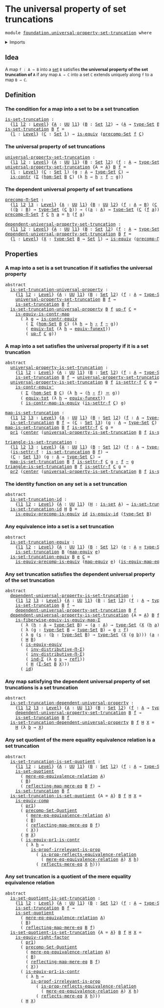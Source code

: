 # The universal property of set truncations

<pre class="Agda"><a id="54" class="Keyword">module</a> <a id="61" href="foundation.universal-property-set-truncation.html" class="Module">foundation.universal-property-set-truncation</a> <a id="106" class="Keyword">where</a>
</pre>
<details><summary>Imports</summary>

<pre class="Agda"><a id="162" class="Keyword">open</a> <a id="167" class="Keyword">import</a> <a id="174" href="foundation.dependent-pair-types.html" class="Module">foundation.dependent-pair-types</a>
<a id="206" class="Keyword">open</a> <a id="211" class="Keyword">import</a> <a id="218" href="foundation.mere-equality.html" class="Module">foundation.mere-equality</a>
<a id="243" class="Keyword">open</a> <a id="248" class="Keyword">import</a> <a id="255" href="foundation.reflecting-maps-equivalence-relations.html" class="Module">foundation.reflecting-maps-equivalence-relations</a>
<a id="304" class="Keyword">open</a> <a id="309" class="Keyword">import</a> <a id="316" href="foundation.sets.html" class="Module">foundation.sets</a>
<a id="332" class="Keyword">open</a> <a id="337" class="Keyword">import</a> <a id="344" href="foundation.type-arithmetic-dependent-pair-types.html" class="Module">foundation.type-arithmetic-dependent-pair-types</a>
<a id="392" class="Keyword">open</a> <a id="397" class="Keyword">import</a> <a id="404" href="foundation.universal-property-equivalences.html" class="Module">foundation.universal-property-equivalences</a>
<a id="447" class="Keyword">open</a> <a id="452" class="Keyword">import</a> <a id="459" href="foundation.universal-property-set-quotients.html" class="Module">foundation.universal-property-set-quotients</a>
<a id="503" class="Keyword">open</a> <a id="508" class="Keyword">import</a> <a id="515" href="foundation.universe-levels.html" class="Module">foundation.universe-levels</a>

<a id="543" class="Keyword">open</a> <a id="548" class="Keyword">import</a> <a id="555" href="foundation-core.contractible-maps.html" class="Module">foundation-core.contractible-maps</a>
<a id="589" class="Keyword">open</a> <a id="594" class="Keyword">import</a> <a id="601" href="foundation-core.contractible-types.html" class="Module">foundation-core.contractible-types</a>
<a id="636" class="Keyword">open</a> <a id="641" class="Keyword">import</a> <a id="648" href="foundation-core.equivalences.html" class="Module">foundation-core.equivalences</a>
<a id="677" class="Keyword">open</a> <a id="682" class="Keyword">import</a> <a id="689" href="foundation-core.function-extensionality.html" class="Module">foundation-core.function-extensionality</a>
<a id="729" class="Keyword">open</a> <a id="734" class="Keyword">import</a> <a id="741" href="foundation-core.function-types.html" class="Module">foundation-core.function-types</a>
<a id="772" class="Keyword">open</a> <a id="777" class="Keyword">import</a> <a id="784" href="foundation-core.functoriality-dependent-pair-types.html" class="Module">foundation-core.functoriality-dependent-pair-types</a>
<a id="835" class="Keyword">open</a> <a id="840" class="Keyword">import</a> <a id="847" href="foundation-core.homotopies.html" class="Module">foundation-core.homotopies</a>
<a id="874" class="Keyword">open</a> <a id="879" class="Keyword">import</a> <a id="886" href="foundation-core.identity-types.html" class="Module">foundation-core.identity-types</a>
<a id="917" class="Keyword">open</a> <a id="922" class="Keyword">import</a> <a id="929" href="foundation-core.propositions.html" class="Module">foundation-core.propositions</a>
<a id="958" class="Keyword">open</a> <a id="963" class="Keyword">import</a> <a id="970" href="foundation-core.type-theoretic-principle-of-choice.html" class="Module">foundation-core.type-theoretic-principle-of-choice</a>
</pre>
</details>

## Idea

A map `f : A → B` into a [set](foundation-core.sets.md) `B` satisfies **the
universal property of the set truncation of `A`** if any map `A → C` into a set
`C` extends uniquely along `f` to a map `B → C`.

## Definition

### The condition for a map into a set to be a set truncation

<pre class="Agda"><a id="is-set-truncation"></a><a id="1339" href="foundation.universal-property-set-truncation.html#1339" class="Function">is-set-truncation</a> <a id="1357" class="Symbol">:</a>
  <a id="1361" class="Symbol">{</a><a id="1362" href="foundation.universal-property-set-truncation.html#1362" class="Bound">l1</a> <a id="1365" href="foundation.universal-property-set-truncation.html#1365" class="Bound">l2</a> <a id="1368" class="Symbol">:</a> <a id="1370" href="Agda.Primitive.html#742" class="Postulate">Level</a><a id="1375" class="Symbol">}</a> <a id="1377" class="Symbol">{</a><a id="1378" href="foundation.universal-property-set-truncation.html#1378" class="Bound">A</a> <a id="1380" class="Symbol">:</a> <a id="1382" href="Agda.Primitive.html#388" class="Primitive">UU</a> <a id="1385" href="foundation.universal-property-set-truncation.html#1362" class="Bound">l1</a><a id="1387" class="Symbol">}</a> <a id="1389" class="Symbol">(</a><a id="1390" href="foundation.universal-property-set-truncation.html#1390" class="Bound">B</a> <a id="1392" class="Symbol">:</a> <a id="1394" href="foundation-core.sets.html#689" class="Function">Set</a> <a id="1398" href="foundation.universal-property-set-truncation.html#1365" class="Bound">l2</a><a id="1400" class="Symbol">)</a> <a id="1402" class="Symbol">→</a> <a id="1404" class="Symbol">(</a><a id="1405" href="foundation.universal-property-set-truncation.html#1378" class="Bound">A</a> <a id="1407" class="Symbol">→</a> <a id="1409" href="foundation-core.sets.html#792" class="Function">type-Set</a> <a id="1418" href="foundation.universal-property-set-truncation.html#1390" class="Bound">B</a><a id="1419" class="Symbol">)</a> <a id="1421" class="Symbol">→</a> <a id="1423" href="Agda.Primitive.html#512" class="Primitive">UUω</a>
<a id="1427" href="foundation.universal-property-set-truncation.html#1339" class="Function">is-set-truncation</a> <a id="1445" href="foundation.universal-property-set-truncation.html#1445" class="Bound">B</a> <a id="1447" href="foundation.universal-property-set-truncation.html#1447" class="Bound">f</a> <a id="1449" class="Symbol">=</a>
  <a id="1453" class="Symbol">{</a><a id="1454" href="foundation.universal-property-set-truncation.html#1454" class="Bound">l</a> <a id="1456" class="Symbol">:</a> <a id="1458" href="Agda.Primitive.html#742" class="Postulate">Level</a><a id="1463" class="Symbol">}</a> <a id="1465" class="Symbol">(</a><a id="1466" href="foundation.universal-property-set-truncation.html#1466" class="Bound">C</a> <a id="1468" class="Symbol">:</a> <a id="1470" href="foundation-core.sets.html#689" class="Function">Set</a> <a id="1474" href="foundation.universal-property-set-truncation.html#1454" class="Bound">l</a><a id="1475" class="Symbol">)</a> <a id="1477" class="Symbol">→</a> <a id="1479" href="foundation-core.equivalences.html#1647" class="Function">is-equiv</a> <a id="1488" class="Symbol">(</a><a id="1489" href="foundation.sets.html#4286" class="Function">precomp-Set</a> <a id="1501" href="foundation.universal-property-set-truncation.html#1447" class="Bound">f</a> <a id="1503" href="foundation.universal-property-set-truncation.html#1466" class="Bound">C</a><a id="1504" class="Symbol">)</a>
</pre>
### The universal property of set truncations

<pre class="Agda"><a id="universal-property-set-truncation"></a><a id="1566" href="foundation.universal-property-set-truncation.html#1566" class="Function">universal-property-set-truncation</a> <a id="1600" class="Symbol">:</a>
  <a id="1604" class="Symbol">{</a><a id="1605" href="foundation.universal-property-set-truncation.html#1605" class="Bound">l1</a> <a id="1608" href="foundation.universal-property-set-truncation.html#1608" class="Bound">l2</a> <a id="1611" class="Symbol">:</a> <a id="1613" href="Agda.Primitive.html#742" class="Postulate">Level</a><a id="1618" class="Symbol">}</a> <a id="1620" class="Symbol">{</a><a id="1621" href="foundation.universal-property-set-truncation.html#1621" class="Bound">A</a> <a id="1623" class="Symbol">:</a> <a id="1625" href="Agda.Primitive.html#388" class="Primitive">UU</a> <a id="1628" href="foundation.universal-property-set-truncation.html#1605" class="Bound">l1</a><a id="1630" class="Symbol">}</a> <a id="1632" class="Symbol">(</a><a id="1633" href="foundation.universal-property-set-truncation.html#1633" class="Bound">B</a> <a id="1635" class="Symbol">:</a> <a id="1637" href="foundation-core.sets.html#689" class="Function">Set</a> <a id="1641" href="foundation.universal-property-set-truncation.html#1608" class="Bound">l2</a><a id="1643" class="Symbol">)</a> <a id="1645" class="Symbol">(</a><a id="1646" href="foundation.universal-property-set-truncation.html#1646" class="Bound">f</a> <a id="1648" class="Symbol">:</a> <a id="1650" href="foundation.universal-property-set-truncation.html#1621" class="Bound">A</a> <a id="1652" class="Symbol">→</a> <a id="1654" href="foundation-core.sets.html#792" class="Function">type-Set</a> <a id="1663" href="foundation.universal-property-set-truncation.html#1633" class="Bound">B</a><a id="1664" class="Symbol">)</a> <a id="1666" class="Symbol">→</a> <a id="1668" href="Agda.Primitive.html#512" class="Primitive">UUω</a>
<a id="1672" href="foundation.universal-property-set-truncation.html#1566" class="Function">universal-property-set-truncation</a> <a id="1706" class="Symbol">{</a><a id="1707" class="Argument">A</a> <a id="1709" class="Symbol">=</a> <a id="1711" href="foundation.universal-property-set-truncation.html#1711" class="Bound">A</a><a id="1712" class="Symbol">}</a> <a id="1714" href="foundation.universal-property-set-truncation.html#1714" class="Bound">B</a> <a id="1716" href="foundation.universal-property-set-truncation.html#1716" class="Bound">f</a> <a id="1718" class="Symbol">=</a>
  <a id="1722" class="Symbol">{</a><a id="1723" href="foundation.universal-property-set-truncation.html#1723" class="Bound">l</a> <a id="1725" class="Symbol">:</a> <a id="1727" href="Agda.Primitive.html#742" class="Postulate">Level</a><a id="1732" class="Symbol">}</a> <a id="1734" class="Symbol">(</a><a id="1735" href="foundation.universal-property-set-truncation.html#1735" class="Bound">C</a> <a id="1737" class="Symbol">:</a> <a id="1739" href="foundation-core.sets.html#689" class="Function">Set</a> <a id="1743" href="foundation.universal-property-set-truncation.html#1723" class="Bound">l</a><a id="1744" class="Symbol">)</a> <a id="1746" class="Symbol">(</a><a id="1747" href="foundation.universal-property-set-truncation.html#1747" class="Bound">g</a> <a id="1749" class="Symbol">:</a> <a id="1751" href="foundation.universal-property-set-truncation.html#1711" class="Bound">A</a> <a id="1753" class="Symbol">→</a> <a id="1755" href="foundation-core.sets.html#792" class="Function">type-Set</a> <a id="1764" href="foundation.universal-property-set-truncation.html#1735" class="Bound">C</a><a id="1765" class="Symbol">)</a> <a id="1767" class="Symbol">→</a>
  <a id="1771" href="foundation-core.contractible-types.html#855" class="Function">is-contr</a> <a id="1780" class="Symbol">(</a><a id="1781" href="foundation.dependent-pair-types.html#505" class="Record">Σ</a> <a id="1783" class="Symbol">(</a><a id="1784" href="foundation.sets.html#3891" class="Function">hom-Set</a> <a id="1792" href="foundation.universal-property-set-truncation.html#1714" class="Bound">B</a> <a id="1794" href="foundation.universal-property-set-truncation.html#1735" class="Bound">C</a><a id="1795" class="Symbol">)</a> <a id="1797" class="Symbol">(λ</a> <a id="1800" href="foundation.universal-property-set-truncation.html#1800" class="Bound">h</a> <a id="1802" class="Symbol">→</a> <a id="1804" href="foundation.universal-property-set-truncation.html#1800" class="Bound">h</a> <a id="1806" href="foundation-core.function-types.html#455" class="Function Operator">∘</a> <a id="1808" href="foundation.universal-property-set-truncation.html#1716" class="Bound">f</a> <a id="1810" href="foundation-core.homotopies.html#2717" class="Function Operator">~</a> <a id="1812" href="foundation.universal-property-set-truncation.html#1747" class="Bound">g</a><a id="1813" class="Symbol">))</a>
</pre>
### The dependent universal property of set truncations

<pre class="Agda"><a id="precomp-Π-Set"></a><a id="1886" href="foundation.universal-property-set-truncation.html#1886" class="Function">precomp-Π-Set</a> <a id="1900" class="Symbol">:</a>
  <a id="1904" class="Symbol">{</a><a id="1905" href="foundation.universal-property-set-truncation.html#1905" class="Bound">l1</a> <a id="1908" href="foundation.universal-property-set-truncation.html#1908" class="Bound">l2</a> <a id="1911" href="foundation.universal-property-set-truncation.html#1911" class="Bound">l3</a> <a id="1914" class="Symbol">:</a> <a id="1916" href="Agda.Primitive.html#742" class="Postulate">Level</a><a id="1921" class="Symbol">}</a> <a id="1923" class="Symbol">{</a><a id="1924" href="foundation.universal-property-set-truncation.html#1924" class="Bound">A</a> <a id="1926" class="Symbol">:</a> <a id="1928" href="Agda.Primitive.html#388" class="Primitive">UU</a> <a id="1931" href="foundation.universal-property-set-truncation.html#1905" class="Bound">l1</a><a id="1933" class="Symbol">}</a> <a id="1935" class="Symbol">{</a><a id="1936" href="foundation.universal-property-set-truncation.html#1936" class="Bound">B</a> <a id="1938" class="Symbol">:</a> <a id="1940" href="Agda.Primitive.html#388" class="Primitive">UU</a> <a id="1943" href="foundation.universal-property-set-truncation.html#1908" class="Bound">l2</a><a id="1945" class="Symbol">}</a> <a id="1947" class="Symbol">(</a><a id="1948" href="foundation.universal-property-set-truncation.html#1948" class="Bound">f</a> <a id="1950" class="Symbol">:</a> <a id="1952" href="foundation.universal-property-set-truncation.html#1924" class="Bound">A</a> <a id="1954" class="Symbol">→</a> <a id="1956" href="foundation.universal-property-set-truncation.html#1936" class="Bound">B</a><a id="1957" class="Symbol">)</a> <a id="1959" class="Symbol">(</a><a id="1960" href="foundation.universal-property-set-truncation.html#1960" class="Bound">C</a> <a id="1962" class="Symbol">:</a> <a id="1964" href="foundation.universal-property-set-truncation.html#1936" class="Bound">B</a> <a id="1966" class="Symbol">→</a> <a id="1968" href="foundation-core.sets.html#689" class="Function">Set</a> <a id="1972" href="foundation.universal-property-set-truncation.html#1911" class="Bound">l3</a><a id="1974" class="Symbol">)</a> <a id="1976" class="Symbol">→</a>
  <a id="1980" class="Symbol">((</a><a id="1982" href="foundation.universal-property-set-truncation.html#1982" class="Bound">b</a> <a id="1984" class="Symbol">:</a> <a id="1986" href="foundation.universal-property-set-truncation.html#1936" class="Bound">B</a><a id="1987" class="Symbol">)</a> <a id="1989" class="Symbol">→</a> <a id="1991" href="foundation-core.sets.html#792" class="Function">type-Set</a> <a id="2000" class="Symbol">(</a><a id="2001" href="foundation.universal-property-set-truncation.html#1960" class="Bound">C</a> <a id="2003" href="foundation.universal-property-set-truncation.html#1982" class="Bound">b</a><a id="2004" class="Symbol">))</a> <a id="2007" class="Symbol">→</a> <a id="2009" class="Symbol">((</a><a id="2011" href="foundation.universal-property-set-truncation.html#2011" class="Bound">a</a> <a id="2013" class="Symbol">:</a> <a id="2015" href="foundation.universal-property-set-truncation.html#1924" class="Bound">A</a><a id="2016" class="Symbol">)</a> <a id="2018" class="Symbol">→</a> <a id="2020" href="foundation-core.sets.html#792" class="Function">type-Set</a> <a id="2029" class="Symbol">(</a><a id="2030" href="foundation.universal-property-set-truncation.html#1960" class="Bound">C</a> <a id="2032" class="Symbol">(</a><a id="2033" href="foundation.universal-property-set-truncation.html#1948" class="Bound">f</a> <a id="2035" href="foundation.universal-property-set-truncation.html#2011" class="Bound">a</a><a id="2036" class="Symbol">)))</a>
<a id="2040" href="foundation.universal-property-set-truncation.html#1886" class="Function">precomp-Π-Set</a> <a id="2054" href="foundation.universal-property-set-truncation.html#2054" class="Bound">f</a> <a id="2056" href="foundation.universal-property-set-truncation.html#2056" class="Bound">C</a> <a id="2058" href="foundation.universal-property-set-truncation.html#2058" class="Bound">h</a> <a id="2060" href="foundation.universal-property-set-truncation.html#2060" class="Bound">a</a> <a id="2062" class="Symbol">=</a> <a id="2064" href="foundation.universal-property-set-truncation.html#2058" class="Bound">h</a> <a id="2066" class="Symbol">(</a><a id="2067" href="foundation.universal-property-set-truncation.html#2054" class="Bound">f</a> <a id="2069" href="foundation.universal-property-set-truncation.html#2060" class="Bound">a</a><a id="2070" class="Symbol">)</a>

<a id="dependent-universal-property-set-truncation"></a><a id="2073" href="foundation.universal-property-set-truncation.html#2073" class="Function">dependent-universal-property-set-truncation</a> <a id="2117" class="Symbol">:</a>
  <a id="2121" class="Symbol">{</a><a id="2122" href="foundation.universal-property-set-truncation.html#2122" class="Bound">l1</a> <a id="2125" href="foundation.universal-property-set-truncation.html#2125" class="Bound">l2</a> <a id="2128" class="Symbol">:</a> <a id="2130" href="Agda.Primitive.html#742" class="Postulate">Level</a><a id="2135" class="Symbol">}</a> <a id="2137" class="Symbol">{</a><a id="2138" href="foundation.universal-property-set-truncation.html#2138" class="Bound">A</a> <a id="2140" class="Symbol">:</a> <a id="2142" href="Agda.Primitive.html#388" class="Primitive">UU</a> <a id="2145" href="foundation.universal-property-set-truncation.html#2122" class="Bound">l1</a><a id="2147" class="Symbol">}</a> <a id="2149" class="Symbol">(</a><a id="2150" href="foundation.universal-property-set-truncation.html#2150" class="Bound">B</a> <a id="2152" class="Symbol">:</a> <a id="2154" href="foundation-core.sets.html#689" class="Function">Set</a> <a id="2158" href="foundation.universal-property-set-truncation.html#2125" class="Bound">l2</a><a id="2160" class="Symbol">)</a> <a id="2162" class="Symbol">(</a><a id="2163" href="foundation.universal-property-set-truncation.html#2163" class="Bound">f</a> <a id="2165" class="Symbol">:</a> <a id="2167" href="foundation.universal-property-set-truncation.html#2138" class="Bound">A</a> <a id="2169" class="Symbol">→</a> <a id="2171" href="foundation-core.sets.html#792" class="Function">type-Set</a> <a id="2180" href="foundation.universal-property-set-truncation.html#2150" class="Bound">B</a><a id="2181" class="Symbol">)</a> <a id="2183" class="Symbol">→</a> <a id="2185" href="Agda.Primitive.html#512" class="Primitive">UUω</a>
<a id="2189" href="foundation.universal-property-set-truncation.html#2073" class="Function">dependent-universal-property-set-truncation</a> <a id="2233" href="foundation.universal-property-set-truncation.html#2233" class="Bound">B</a> <a id="2235" href="foundation.universal-property-set-truncation.html#2235" class="Bound">f</a> <a id="2237" class="Symbol">=</a>
  <a id="2241" class="Symbol">{</a><a id="2242" href="foundation.universal-property-set-truncation.html#2242" class="Bound">l</a> <a id="2244" class="Symbol">:</a> <a id="2246" href="Agda.Primitive.html#742" class="Postulate">Level</a><a id="2251" class="Symbol">}</a> <a id="2253" class="Symbol">(</a><a id="2254" href="foundation.universal-property-set-truncation.html#2254" class="Bound">X</a> <a id="2256" class="Symbol">:</a> <a id="2258" href="foundation-core.sets.html#792" class="Function">type-Set</a> <a id="2267" href="foundation.universal-property-set-truncation.html#2233" class="Bound">B</a> <a id="2269" class="Symbol">→</a> <a id="2271" href="foundation-core.sets.html#689" class="Function">Set</a> <a id="2275" href="foundation.universal-property-set-truncation.html#2242" class="Bound">l</a><a id="2276" class="Symbol">)</a> <a id="2278" class="Symbol">→</a> <a id="2280" href="foundation-core.equivalences.html#1647" class="Function">is-equiv</a> <a id="2289" class="Symbol">(</a><a id="2290" href="foundation.universal-property-set-truncation.html#1886" class="Function">precomp-Π-Set</a> <a id="2304" href="foundation.universal-property-set-truncation.html#2235" class="Bound">f</a> <a id="2306" href="foundation.universal-property-set-truncation.html#2254" class="Bound">X</a><a id="2307" class="Symbol">)</a>
</pre>
## Properties

### A map into a set is a set truncation if it satisfies the universal property

<pre class="Agda"><a id="2418" class="Keyword">abstract</a>
  <a id="is-set-truncation-universal-property"></a><a id="2429" href="foundation.universal-property-set-truncation.html#2429" class="Function">is-set-truncation-universal-property</a> <a id="2466" class="Symbol">:</a>
    <a id="2472" class="Symbol">{</a><a id="2473" href="foundation.universal-property-set-truncation.html#2473" class="Bound">l1</a> <a id="2476" href="foundation.universal-property-set-truncation.html#2476" class="Bound">l2</a> <a id="2479" class="Symbol">:</a> <a id="2481" href="Agda.Primitive.html#742" class="Postulate">Level</a><a id="2486" class="Symbol">}</a> <a id="2488" class="Symbol">{</a><a id="2489" href="foundation.universal-property-set-truncation.html#2489" class="Bound">A</a> <a id="2491" class="Symbol">:</a> <a id="2493" href="Agda.Primitive.html#388" class="Primitive">UU</a> <a id="2496" href="foundation.universal-property-set-truncation.html#2473" class="Bound">l1</a><a id="2498" class="Symbol">}</a> <a id="2500" class="Symbol">(</a><a id="2501" href="foundation.universal-property-set-truncation.html#2501" class="Bound">B</a> <a id="2503" class="Symbol">:</a> <a id="2505" href="foundation-core.sets.html#689" class="Function">Set</a> <a id="2509" href="foundation.universal-property-set-truncation.html#2476" class="Bound">l2</a><a id="2511" class="Symbol">)</a> <a id="2513" class="Symbol">(</a><a id="2514" href="foundation.universal-property-set-truncation.html#2514" class="Bound">f</a> <a id="2516" class="Symbol">:</a> <a id="2518" href="foundation.universal-property-set-truncation.html#2489" class="Bound">A</a> <a id="2520" class="Symbol">→</a> <a id="2522" href="foundation-core.sets.html#792" class="Function">type-Set</a> <a id="2531" href="foundation.universal-property-set-truncation.html#2501" class="Bound">B</a><a id="2532" class="Symbol">)</a> <a id="2534" class="Symbol">→</a>
    <a id="2540" href="foundation.universal-property-set-truncation.html#1566" class="Function">universal-property-set-truncation</a> <a id="2574" href="foundation.universal-property-set-truncation.html#2501" class="Bound">B</a> <a id="2576" href="foundation.universal-property-set-truncation.html#2514" class="Bound">f</a> <a id="2578" class="Symbol">→</a>
    <a id="2584" href="foundation.universal-property-set-truncation.html#1339" class="Function">is-set-truncation</a> <a id="2602" href="foundation.universal-property-set-truncation.html#2501" class="Bound">B</a> <a id="2604" href="foundation.universal-property-set-truncation.html#2514" class="Bound">f</a>
  <a id="2608" href="foundation.universal-property-set-truncation.html#2429" class="Function">is-set-truncation-universal-property</a> <a id="2645" href="foundation.universal-property-set-truncation.html#2645" class="Bound">B</a> <a id="2647" href="foundation.universal-property-set-truncation.html#2647" class="Bound">f</a> <a id="2649" href="foundation.universal-property-set-truncation.html#2649" class="Bound">up-f</a> <a id="2654" href="foundation.universal-property-set-truncation.html#2654" class="Bound">C</a> <a id="2656" class="Symbol">=</a>
    <a id="2662" href="foundation-core.contractible-maps.html#2016" class="Function">is-equiv-is-contr-map</a>
      <a id="2690" class="Symbol">(</a> <a id="2692" class="Symbol">λ</a> <a id="2694" href="foundation.universal-property-set-truncation.html#2694" class="Bound">g</a> <a id="2696" class="Symbol">→</a> <a id="2698" href="foundation-core.contractible-types.html#3616" class="Function">is-contr-equiv</a>
        <a id="2721" class="Symbol">(</a> <a id="2723" href="foundation.dependent-pair-types.html#505" class="Record">Σ</a> <a id="2725" class="Symbol">(</a><a id="2726" href="foundation.sets.html#3891" class="Function">hom-Set</a> <a id="2734" href="foundation.universal-property-set-truncation.html#2645" class="Bound">B</a> <a id="2736" href="foundation.universal-property-set-truncation.html#2654" class="Bound">C</a><a id="2737" class="Symbol">)</a> <a id="2739" class="Symbol">(λ</a> <a id="2742" href="foundation.universal-property-set-truncation.html#2742" class="Bound">h</a> <a id="2744" class="Symbol">→</a> <a id="2746" href="foundation.universal-property-set-truncation.html#2742" class="Bound">h</a> <a id="2748" href="foundation-core.function-types.html#455" class="Function Operator">∘</a> <a id="2750" href="foundation.universal-property-set-truncation.html#2647" class="Bound">f</a> <a id="2752" href="foundation-core.homotopies.html#2717" class="Function Operator">~</a> <a id="2754" href="foundation.universal-property-set-truncation.html#2694" class="Bound">g</a><a id="2755" class="Symbol">))</a>
        <a id="2766" class="Symbol">(</a> <a id="2768" href="foundation-core.functoriality-dependent-pair-types.html#6989" class="Function">equiv-tot</a> <a id="2778" class="Symbol">(λ</a> <a id="2781" href="foundation.universal-property-set-truncation.html#2781" class="Bound">h</a> <a id="2783" class="Symbol">→</a> <a id="2785" href="foundation-core.function-extensionality.html#2891" class="Function">equiv-funext</a><a id="2797" class="Symbol">))</a>
        <a id="2808" class="Symbol">(</a> <a id="2810" href="foundation.universal-property-set-truncation.html#2649" class="Bound">up-f</a> <a id="2815" href="foundation.universal-property-set-truncation.html#2654" class="Bound">C</a> <a id="2817" href="foundation.universal-property-set-truncation.html#2694" class="Bound">g</a><a id="2818" class="Symbol">))</a>
</pre>
### A map into a set satisfies the universal property if it is a set truncation

<pre class="Agda"><a id="2915" class="Keyword">abstract</a>
  <a id="universal-property-is-set-truncation"></a><a id="2926" href="foundation.universal-property-set-truncation.html#2926" class="Function">universal-property-is-set-truncation</a> <a id="2963" class="Symbol">:</a>
    <a id="2969" class="Symbol">{</a><a id="2970" href="foundation.universal-property-set-truncation.html#2970" class="Bound">l1</a> <a id="2973" href="foundation.universal-property-set-truncation.html#2973" class="Bound">l2</a> <a id="2976" class="Symbol">:</a> <a id="2978" href="Agda.Primitive.html#742" class="Postulate">Level</a><a id="2983" class="Symbol">}</a> <a id="2985" class="Symbol">{</a><a id="2986" href="foundation.universal-property-set-truncation.html#2986" class="Bound">A</a> <a id="2988" class="Symbol">:</a> <a id="2990" href="Agda.Primitive.html#388" class="Primitive">UU</a> <a id="2993" href="foundation.universal-property-set-truncation.html#2970" class="Bound">l1</a><a id="2995" class="Symbol">}</a> <a id="2997" class="Symbol">(</a><a id="2998" href="foundation.universal-property-set-truncation.html#2998" class="Bound">B</a> <a id="3000" class="Symbol">:</a> <a id="3002" href="foundation-core.sets.html#689" class="Function">Set</a> <a id="3006" href="foundation.universal-property-set-truncation.html#2973" class="Bound">l2</a><a id="3008" class="Symbol">)</a> <a id="3010" class="Symbol">(</a><a id="3011" href="foundation.universal-property-set-truncation.html#3011" class="Bound">f</a> <a id="3013" class="Symbol">:</a> <a id="3015" href="foundation.universal-property-set-truncation.html#2986" class="Bound">A</a> <a id="3017" class="Symbol">→</a> <a id="3019" href="foundation-core.sets.html#792" class="Function">type-Set</a> <a id="3028" href="foundation.universal-property-set-truncation.html#2998" class="Bound">B</a><a id="3029" class="Symbol">)</a> <a id="3031" class="Symbol">→</a>
    <a id="3037" href="foundation.universal-property-set-truncation.html#1339" class="Function">is-set-truncation</a> <a id="3055" href="foundation.universal-property-set-truncation.html#2998" class="Bound">B</a> <a id="3057" href="foundation.universal-property-set-truncation.html#3011" class="Bound">f</a> <a id="3059" class="Symbol">→</a> <a id="3061" href="foundation.universal-property-set-truncation.html#1566" class="Function">universal-property-set-truncation</a> <a id="3095" href="foundation.universal-property-set-truncation.html#2998" class="Bound">B</a> <a id="3097" href="foundation.universal-property-set-truncation.html#3011" class="Bound">f</a>
  <a id="3101" href="foundation.universal-property-set-truncation.html#2926" class="Function">universal-property-is-set-truncation</a> <a id="3138" href="foundation.universal-property-set-truncation.html#3138" class="Bound">B</a> <a id="3140" href="foundation.universal-property-set-truncation.html#3140" class="Bound">f</a> <a id="3142" href="foundation.universal-property-set-truncation.html#3142" class="Bound">is-settr-f</a> <a id="3153" href="foundation.universal-property-set-truncation.html#3153" class="Bound">C</a> <a id="3155" href="foundation.universal-property-set-truncation.html#3155" class="Bound">g</a> <a id="3157" class="Symbol">=</a>
    <a id="3163" href="foundation-core.contractible-types.html#4125" class="Function">is-contr-equiv&#39;</a>
      <a id="3185" class="Symbol">(</a> <a id="3187" href="foundation.dependent-pair-types.html#505" class="Record">Σ</a> <a id="3189" class="Symbol">(</a><a id="3190" href="foundation.sets.html#3891" class="Function">hom-Set</a> <a id="3198" href="foundation.universal-property-set-truncation.html#3138" class="Bound">B</a> <a id="3200" href="foundation.universal-property-set-truncation.html#3153" class="Bound">C</a><a id="3201" class="Symbol">)</a> <a id="3203" class="Symbol">(λ</a> <a id="3206" href="foundation.universal-property-set-truncation.html#3206" class="Bound">h</a> <a id="3208" class="Symbol">→</a> <a id="3210" class="Symbol">(</a><a id="3211" href="foundation.universal-property-set-truncation.html#3206" class="Bound">h</a> <a id="3213" href="foundation-core.function-types.html#455" class="Function Operator">∘</a> <a id="3215" href="foundation.universal-property-set-truncation.html#3140" class="Bound">f</a><a id="3216" class="Symbol">)</a> <a id="3218" href="foundation-core.identity-types.html#1953" class="Function Operator">＝</a> <a id="3220" href="foundation.universal-property-set-truncation.html#3155" class="Bound">g</a><a id="3221" class="Symbol">))</a>
      <a id="3230" class="Symbol">(</a> <a id="3232" href="foundation-core.functoriality-dependent-pair-types.html#6989" class="Function">equiv-tot</a> <a id="3242" class="Symbol">(λ</a> <a id="3245" href="foundation.universal-property-set-truncation.html#3245" class="Bound">h</a> <a id="3247" class="Symbol">→</a> <a id="3249" href="foundation-core.function-extensionality.html#2891" class="Function">equiv-funext</a><a id="3261" class="Symbol">))</a>
      <a id="3270" class="Symbol">(</a> <a id="3272" href="foundation-core.contractible-maps.html#3534" class="Function">is-contr-map-is-equiv</a> <a id="3294" class="Symbol">(</a><a id="3295" href="foundation.universal-property-set-truncation.html#3142" class="Bound">is-settr-f</a> <a id="3306" href="foundation.universal-property-set-truncation.html#3153" class="Bound">C</a><a id="3307" class="Symbol">)</a> <a id="3309" href="foundation.universal-property-set-truncation.html#3155" class="Bound">g</a><a id="3310" class="Symbol">)</a>

<a id="map-is-set-truncation"></a><a id="3313" href="foundation.universal-property-set-truncation.html#3313" class="Function">map-is-set-truncation</a> <a id="3335" class="Symbol">:</a>
  <a id="3339" class="Symbol">{</a><a id="3340" href="foundation.universal-property-set-truncation.html#3340" class="Bound">l1</a> <a id="3343" href="foundation.universal-property-set-truncation.html#3343" class="Bound">l2</a> <a id="3346" href="foundation.universal-property-set-truncation.html#3346" class="Bound">l3</a> <a id="3349" class="Symbol">:</a> <a id="3351" href="Agda.Primitive.html#742" class="Postulate">Level</a><a id="3356" class="Symbol">}</a> <a id="3358" class="Symbol">{</a><a id="3359" href="foundation.universal-property-set-truncation.html#3359" class="Bound">A</a> <a id="3361" class="Symbol">:</a> <a id="3363" href="Agda.Primitive.html#388" class="Primitive">UU</a> <a id="3366" href="foundation.universal-property-set-truncation.html#3340" class="Bound">l1</a><a id="3368" class="Symbol">}</a> <a id="3370" class="Symbol">(</a><a id="3371" href="foundation.universal-property-set-truncation.html#3371" class="Bound">B</a> <a id="3373" class="Symbol">:</a> <a id="3375" href="foundation-core.sets.html#689" class="Function">Set</a> <a id="3379" href="foundation.universal-property-set-truncation.html#3343" class="Bound">l2</a><a id="3381" class="Symbol">)</a> <a id="3383" class="Symbol">(</a><a id="3384" href="foundation.universal-property-set-truncation.html#3384" class="Bound">f</a> <a id="3386" class="Symbol">:</a> <a id="3388" href="foundation.universal-property-set-truncation.html#3359" class="Bound">A</a> <a id="3390" class="Symbol">→</a> <a id="3392" href="foundation-core.sets.html#792" class="Function">type-Set</a> <a id="3401" href="foundation.universal-property-set-truncation.html#3371" class="Bound">B</a><a id="3402" class="Symbol">)</a> <a id="3404" class="Symbol">→</a>
  <a id="3408" href="foundation.universal-property-set-truncation.html#1339" class="Function">is-set-truncation</a> <a id="3426" href="foundation.universal-property-set-truncation.html#3371" class="Bound">B</a> <a id="3428" href="foundation.universal-property-set-truncation.html#3384" class="Bound">f</a> <a id="3430" class="Symbol">→</a> <a id="3432" class="Symbol">(</a><a id="3433" href="foundation.universal-property-set-truncation.html#3433" class="Bound">C</a> <a id="3435" class="Symbol">:</a> <a id="3437" href="foundation-core.sets.html#689" class="Function">Set</a> <a id="3441" href="foundation.universal-property-set-truncation.html#3346" class="Bound">l3</a><a id="3443" class="Symbol">)</a> <a id="3445" class="Symbol">(</a><a id="3446" href="foundation.universal-property-set-truncation.html#3446" class="Bound">g</a> <a id="3448" class="Symbol">:</a> <a id="3450" href="foundation.universal-property-set-truncation.html#3359" class="Bound">A</a> <a id="3452" class="Symbol">→</a> <a id="3454" href="foundation-core.sets.html#792" class="Function">type-Set</a> <a id="3463" href="foundation.universal-property-set-truncation.html#3433" class="Bound">C</a><a id="3464" class="Symbol">)</a> <a id="3466" class="Symbol">→</a> <a id="3468" href="foundation.sets.html#3891" class="Function">hom-Set</a> <a id="3476" href="foundation.universal-property-set-truncation.html#3371" class="Bound">B</a> <a id="3478" href="foundation.universal-property-set-truncation.html#3433" class="Bound">C</a>
<a id="3480" href="foundation.universal-property-set-truncation.html#3313" class="Function">map-is-set-truncation</a> <a id="3502" href="foundation.universal-property-set-truncation.html#3502" class="Bound">B</a> <a id="3504" href="foundation.universal-property-set-truncation.html#3504" class="Bound">f</a> <a id="3506" href="foundation.universal-property-set-truncation.html#3506" class="Bound">is-settr-f</a> <a id="3517" href="foundation.universal-property-set-truncation.html#3517" class="Bound">C</a> <a id="3519" href="foundation.universal-property-set-truncation.html#3519" class="Bound">g</a> <a id="3521" class="Symbol">=</a>
  <a id="3525" href="foundation.dependent-pair-types.html#603" class="Field">pr1</a> <a id="3529" class="Symbol">(</a><a id="3530" href="foundation-core.contractible-types.html#947" class="Function">center</a> <a id="3537" class="Symbol">(</a><a id="3538" href="foundation.universal-property-set-truncation.html#2926" class="Function">universal-property-is-set-truncation</a> <a id="3575" href="foundation.universal-property-set-truncation.html#3502" class="Bound">B</a> <a id="3577" href="foundation.universal-property-set-truncation.html#3504" class="Bound">f</a> <a id="3579" href="foundation.universal-property-set-truncation.html#3506" class="Bound">is-settr-f</a> <a id="3590" href="foundation.universal-property-set-truncation.html#3517" class="Bound">C</a> <a id="3592" href="foundation.universal-property-set-truncation.html#3519" class="Bound">g</a><a id="3593" class="Symbol">))</a>

<a id="triangle-is-set-truncation"></a><a id="3597" href="foundation.universal-property-set-truncation.html#3597" class="Function">triangle-is-set-truncation</a> <a id="3624" class="Symbol">:</a>
  <a id="3628" class="Symbol">{</a><a id="3629" href="foundation.universal-property-set-truncation.html#3629" class="Bound">l1</a> <a id="3632" href="foundation.universal-property-set-truncation.html#3632" class="Bound">l2</a> <a id="3635" href="foundation.universal-property-set-truncation.html#3635" class="Bound">l3</a> <a id="3638" class="Symbol">:</a> <a id="3640" href="Agda.Primitive.html#742" class="Postulate">Level</a><a id="3645" class="Symbol">}</a> <a id="3647" class="Symbol">{</a><a id="3648" href="foundation.universal-property-set-truncation.html#3648" class="Bound">A</a> <a id="3650" class="Symbol">:</a> <a id="3652" href="Agda.Primitive.html#388" class="Primitive">UU</a> <a id="3655" href="foundation.universal-property-set-truncation.html#3629" class="Bound">l1</a><a id="3657" class="Symbol">}</a> <a id="3659" class="Symbol">(</a><a id="3660" href="foundation.universal-property-set-truncation.html#3660" class="Bound">B</a> <a id="3662" class="Symbol">:</a> <a id="3664" href="foundation-core.sets.html#689" class="Function">Set</a> <a id="3668" href="foundation.universal-property-set-truncation.html#3632" class="Bound">l2</a><a id="3670" class="Symbol">)</a> <a id="3672" class="Symbol">(</a><a id="3673" href="foundation.universal-property-set-truncation.html#3673" class="Bound">f</a> <a id="3675" class="Symbol">:</a> <a id="3677" href="foundation.universal-property-set-truncation.html#3648" class="Bound">A</a> <a id="3679" class="Symbol">→</a> <a id="3681" href="foundation-core.sets.html#792" class="Function">type-Set</a> <a id="3690" href="foundation.universal-property-set-truncation.html#3660" class="Bound">B</a><a id="3691" class="Symbol">)</a> <a id="3693" class="Symbol">→</a>
  <a id="3697" class="Symbol">(</a><a id="3698" href="foundation.universal-property-set-truncation.html#3698" class="Bound">is-settr-f</a> <a id="3709" class="Symbol">:</a> <a id="3711" href="foundation.universal-property-set-truncation.html#1339" class="Function">is-set-truncation</a> <a id="3729" href="foundation.universal-property-set-truncation.html#3660" class="Bound">B</a> <a id="3731" href="foundation.universal-property-set-truncation.html#3673" class="Bound">f</a><a id="3732" class="Symbol">)</a> <a id="3734" class="Symbol">→</a>
  <a id="3738" class="Symbol">(</a><a id="3739" href="foundation.universal-property-set-truncation.html#3739" class="Bound">C</a> <a id="3741" class="Symbol">:</a> <a id="3743" href="foundation-core.sets.html#689" class="Function">Set</a> <a id="3747" href="foundation.universal-property-set-truncation.html#3635" class="Bound">l3</a><a id="3749" class="Symbol">)</a> <a id="3751" class="Symbol">(</a><a id="3752" href="foundation.universal-property-set-truncation.html#3752" class="Bound">g</a> <a id="3754" class="Symbol">:</a> <a id="3756" href="foundation.universal-property-set-truncation.html#3648" class="Bound">A</a> <a id="3758" class="Symbol">→</a> <a id="3760" href="foundation-core.sets.html#792" class="Function">type-Set</a> <a id="3769" href="foundation.universal-property-set-truncation.html#3739" class="Bound">C</a><a id="3770" class="Symbol">)</a> <a id="3772" class="Symbol">→</a>
  <a id="3776" href="foundation.universal-property-set-truncation.html#3313" class="Function">map-is-set-truncation</a> <a id="3798" href="foundation.universal-property-set-truncation.html#3660" class="Bound">B</a> <a id="3800" href="foundation.universal-property-set-truncation.html#3673" class="Bound">f</a> <a id="3802" href="foundation.universal-property-set-truncation.html#3698" class="Bound">is-settr-f</a> <a id="3813" href="foundation.universal-property-set-truncation.html#3739" class="Bound">C</a> <a id="3815" href="foundation.universal-property-set-truncation.html#3752" class="Bound">g</a> <a id="3817" href="foundation-core.function-types.html#455" class="Function Operator">∘</a> <a id="3819" href="foundation.universal-property-set-truncation.html#3673" class="Bound">f</a> <a id="3821" href="foundation-core.homotopies.html#2717" class="Function Operator">~</a> <a id="3823" href="foundation.universal-property-set-truncation.html#3752" class="Bound">g</a>
<a id="3825" href="foundation.universal-property-set-truncation.html#3597" class="Function">triangle-is-set-truncation</a> <a id="3852" href="foundation.universal-property-set-truncation.html#3852" class="Bound">B</a> <a id="3854" href="foundation.universal-property-set-truncation.html#3854" class="Bound">f</a> <a id="3856" href="foundation.universal-property-set-truncation.html#3856" class="Bound">is-settr-f</a> <a id="3867" href="foundation.universal-property-set-truncation.html#3867" class="Bound">C</a> <a id="3869" href="foundation.universal-property-set-truncation.html#3869" class="Bound">g</a> <a id="3871" class="Symbol">=</a>
  <a id="3875" href="foundation.dependent-pair-types.html#615" class="Field">pr2</a> <a id="3879" class="Symbol">(</a><a id="3880" href="foundation-core.contractible-types.html#947" class="Function">center</a> <a id="3887" class="Symbol">(</a><a id="3888" href="foundation.universal-property-set-truncation.html#2926" class="Function">universal-property-is-set-truncation</a> <a id="3925" href="foundation.universal-property-set-truncation.html#3852" class="Bound">B</a> <a id="3927" href="foundation.universal-property-set-truncation.html#3854" class="Bound">f</a> <a id="3929" href="foundation.universal-property-set-truncation.html#3856" class="Bound">is-settr-f</a> <a id="3940" href="foundation.universal-property-set-truncation.html#3867" class="Bound">C</a> <a id="3942" href="foundation.universal-property-set-truncation.html#3869" class="Bound">g</a><a id="3943" class="Symbol">))</a>
</pre>
### The identity function on any set is a set truncation

<pre class="Agda"><a id="4017" class="Keyword">abstract</a>
  <a id="is-set-truncation-id"></a><a id="4028" href="foundation.universal-property-set-truncation.html#4028" class="Function">is-set-truncation-id</a> <a id="4049" class="Symbol">:</a>
    <a id="4055" class="Symbol">{</a><a id="4056" href="foundation.universal-property-set-truncation.html#4056" class="Bound">l1</a> <a id="4059" href="foundation.universal-property-set-truncation.html#4059" class="Bound">l2</a> <a id="4062" class="Symbol">:</a> <a id="4064" href="Agda.Primitive.html#742" class="Postulate">Level</a><a id="4069" class="Symbol">}</a> <a id="4071" class="Symbol">{</a><a id="4072" href="foundation.universal-property-set-truncation.html#4072" class="Bound">A</a> <a id="4074" class="Symbol">:</a> <a id="4076" href="Agda.Primitive.html#388" class="Primitive">UU</a> <a id="4079" href="foundation.universal-property-set-truncation.html#4056" class="Bound">l1</a><a id="4081" class="Symbol">}</a> <a id="4083" class="Symbol">(</a><a id="4084" href="foundation.universal-property-set-truncation.html#4084" class="Bound">H</a> <a id="4086" class="Symbol">:</a> <a id="4088" href="foundation-core.sets.html#614" class="Function">is-set</a> <a id="4095" href="foundation.universal-property-set-truncation.html#4072" class="Bound">A</a><a id="4096" class="Symbol">)</a> <a id="4098" class="Symbol">→</a> <a id="4100" href="foundation.universal-property-set-truncation.html#1339" class="Function">is-set-truncation</a> <a id="4118" class="Symbol">(</a><a id="4119" href="foundation.universal-property-set-truncation.html#4072" class="Bound">A</a> <a id="4121" href="foundation.dependent-pair-types.html#689" class="InductiveConstructor Operator">,</a> <a id="4123" href="foundation.universal-property-set-truncation.html#4084" class="Bound">H</a><a id="4124" class="Symbol">)</a> <a id="4126" href="foundation-core.function-types.html#307" class="Function">id</a>
  <a id="4131" href="foundation.universal-property-set-truncation.html#4028" class="Function">is-set-truncation-id</a> <a id="4152" href="foundation.universal-property-set-truncation.html#4152" class="Bound">H</a> <a id="4154" href="foundation.universal-property-set-truncation.html#4154" class="Bound">B</a> <a id="4156" class="Symbol">=</a>
    <a id="4162" href="foundation.universal-property-equivalences.html#1568" class="Function">is-equiv-precomp-is-equiv</a> <a id="4188" href="foundation-core.function-types.html#307" class="Function">id</a> <a id="4191" href="foundation-core.equivalences.html#3868" class="Function">is-equiv-id</a> <a id="4203" class="Symbol">(</a><a id="4204" href="foundation-core.sets.html#792" class="Function">type-Set</a> <a id="4213" href="foundation.universal-property-set-truncation.html#4154" class="Bound">B</a><a id="4214" class="Symbol">)</a>
</pre>
### Any equivalence into a set is a set truncation

<pre class="Agda"><a id="4281" class="Keyword">abstract</a>
  <a id="is-set-truncation-equiv"></a><a id="4292" href="foundation.universal-property-set-truncation.html#4292" class="Function">is-set-truncation-equiv</a> <a id="4316" class="Symbol">:</a>
    <a id="4322" class="Symbol">{</a><a id="4323" href="foundation.universal-property-set-truncation.html#4323" class="Bound">l1</a> <a id="4326" href="foundation.universal-property-set-truncation.html#4326" class="Bound">l2</a> <a id="4329" class="Symbol">:</a> <a id="4331" href="Agda.Primitive.html#742" class="Postulate">Level</a><a id="4336" class="Symbol">}</a> <a id="4338" class="Symbol">{</a><a id="4339" href="foundation.universal-property-set-truncation.html#4339" class="Bound">A</a> <a id="4341" class="Symbol">:</a> <a id="4343" href="Agda.Primitive.html#388" class="Primitive">UU</a> <a id="4346" href="foundation.universal-property-set-truncation.html#4323" class="Bound">l1</a><a id="4348" class="Symbol">}</a> <a id="4350" class="Symbol">(</a><a id="4351" href="foundation.universal-property-set-truncation.html#4351" class="Bound">B</a> <a id="4353" class="Symbol">:</a> <a id="4355" href="foundation-core.sets.html#689" class="Function">Set</a> <a id="4359" href="foundation.universal-property-set-truncation.html#4326" class="Bound">l2</a><a id="4361" class="Symbol">)</a> <a id="4363" class="Symbol">(</a><a id="4364" href="foundation.universal-property-set-truncation.html#4364" class="Bound">e</a> <a id="4366" class="Symbol">:</a> <a id="4368" href="foundation.universal-property-set-truncation.html#4339" class="Bound">A</a> <a id="4370" href="foundation-core.equivalences.html#2669" class="Function Operator">≃</a> <a id="4372" href="foundation-core.sets.html#792" class="Function">type-Set</a> <a id="4381" href="foundation.universal-property-set-truncation.html#4351" class="Bound">B</a><a id="4382" class="Symbol">)</a> <a id="4384" class="Symbol">→</a>
    <a id="4390" href="foundation.universal-property-set-truncation.html#1339" class="Function">is-set-truncation</a> <a id="4408" href="foundation.universal-property-set-truncation.html#4351" class="Bound">B</a> <a id="4410" class="Symbol">(</a><a id="4411" href="foundation-core.equivalences.html#2869" class="Function">map-equiv</a> <a id="4421" href="foundation.universal-property-set-truncation.html#4364" class="Bound">e</a><a id="4422" class="Symbol">)</a>
  <a id="4426" href="foundation.universal-property-set-truncation.html#4292" class="Function">is-set-truncation-equiv</a> <a id="4450" href="foundation.universal-property-set-truncation.html#4450" class="Bound">B</a> <a id="4452" href="foundation.universal-property-set-truncation.html#4452" class="Bound">e</a> <a id="4454" href="foundation.universal-property-set-truncation.html#4454" class="Bound">C</a> <a id="4456" class="Symbol">=</a>
    <a id="4462" href="foundation.universal-property-equivalences.html#1568" class="Function">is-equiv-precomp-is-equiv</a> <a id="4488" class="Symbol">(</a><a id="4489" href="foundation-core.equivalences.html#2869" class="Function">map-equiv</a> <a id="4499" href="foundation.universal-property-set-truncation.html#4452" class="Bound">e</a><a id="4500" class="Symbol">)</a> <a id="4502" class="Symbol">(</a><a id="4503" href="foundation-core.equivalences.html#2910" class="Function">is-equiv-map-equiv</a> <a id="4522" href="foundation.universal-property-set-truncation.html#4452" class="Bound">e</a><a id="4523" class="Symbol">)</a> <a id="4525" class="Symbol">(</a><a id="4526" href="foundation-core.sets.html#792" class="Function">type-Set</a> <a id="4535" href="foundation.universal-property-set-truncation.html#4454" class="Bound">C</a><a id="4536" class="Symbol">)</a>
</pre>
### Any set truncation satisfies the dependent universal property of the set truncation

<pre class="Agda"><a id="4640" class="Keyword">abstract</a>
  <a id="dependent-universal-property-is-set-truncation"></a><a id="4651" href="foundation.universal-property-set-truncation.html#4651" class="Function">dependent-universal-property-is-set-truncation</a> <a id="4698" class="Symbol">:</a>
    <a id="4704" class="Symbol">{</a><a id="4705" href="foundation.universal-property-set-truncation.html#4705" class="Bound">l1</a> <a id="4708" href="foundation.universal-property-set-truncation.html#4708" class="Bound">l2</a> <a id="4711" href="foundation.universal-property-set-truncation.html#4711" class="Bound">l3</a> <a id="4714" class="Symbol">:</a> <a id="4716" href="Agda.Primitive.html#742" class="Postulate">Level</a><a id="4721" class="Symbol">}</a> <a id="4723" class="Symbol">{</a><a id="4724" href="foundation.universal-property-set-truncation.html#4724" class="Bound">A</a> <a id="4726" class="Symbol">:</a> <a id="4728" href="Agda.Primitive.html#388" class="Primitive">UU</a> <a id="4731" href="foundation.universal-property-set-truncation.html#4705" class="Bound">l1</a><a id="4733" class="Symbol">}</a> <a id="4735" class="Symbol">(</a><a id="4736" href="foundation.universal-property-set-truncation.html#4736" class="Bound">B</a> <a id="4738" class="Symbol">:</a> <a id="4740" href="foundation-core.sets.html#689" class="Function">Set</a> <a id="4744" href="foundation.universal-property-set-truncation.html#4708" class="Bound">l2</a><a id="4746" class="Symbol">)</a> <a id="4748" class="Symbol">(</a><a id="4749" href="foundation.universal-property-set-truncation.html#4749" class="Bound">f</a> <a id="4751" class="Symbol">:</a> <a id="4753" href="foundation.universal-property-set-truncation.html#4724" class="Bound">A</a> <a id="4755" class="Symbol">→</a> <a id="4757" href="foundation-core.sets.html#792" class="Function">type-Set</a> <a id="4766" href="foundation.universal-property-set-truncation.html#4736" class="Bound">B</a><a id="4767" class="Symbol">)</a> <a id="4769" class="Symbol">→</a>
    <a id="4775" href="foundation.universal-property-set-truncation.html#1339" class="Function">is-set-truncation</a> <a id="4793" href="foundation.universal-property-set-truncation.html#4736" class="Bound">B</a> <a id="4795" href="foundation.universal-property-set-truncation.html#4749" class="Bound">f</a> <a id="4797" class="Symbol">→</a>
    <a id="4803" href="foundation.universal-property-set-truncation.html#2073" class="Function">dependent-universal-property-set-truncation</a> <a id="4847" href="foundation.universal-property-set-truncation.html#4736" class="Bound">B</a> <a id="4849" href="foundation.universal-property-set-truncation.html#4749" class="Bound">f</a>
  <a id="4853" href="foundation.universal-property-set-truncation.html#4651" class="Function">dependent-universal-property-is-set-truncation</a> <a id="4900" class="Symbol">{</a><a id="4901" class="Argument">A</a> <a id="4903" class="Symbol">=</a> <a id="4905" href="foundation.universal-property-set-truncation.html#4905" class="Bound">A</a><a id="4906" class="Symbol">}</a> <a id="4908" href="foundation.universal-property-set-truncation.html#4908" class="Bound">B</a> <a id="4910" href="foundation.universal-property-set-truncation.html#4910" class="Bound">f</a> <a id="4912" href="foundation.universal-property-set-truncation.html#4912" class="Bound">H</a> <a id="4914" href="foundation.universal-property-set-truncation.html#4914" class="Bound">X</a> <a id="4916" class="Symbol">=</a>
    <a id="4922" href="foundation-core.functoriality-dependent-pair-types.html#11067" class="Function">is-fiberwise-equiv-is-equiv-map-Σ</a>
      <a id="4962" class="Symbol">(</a> <a id="4964" class="Symbol">λ</a> <a id="4966" class="Symbol">(</a><a id="4967" href="foundation.universal-property-set-truncation.html#4967" class="Bound">h</a> <a id="4969" class="Symbol">:</a> <a id="4971" href="foundation.universal-property-set-truncation.html#4905" class="Bound">A</a> <a id="4973" class="Symbol">→</a> <a id="4975" href="foundation-core.sets.html#792" class="Function">type-Set</a> <a id="4984" href="foundation.universal-property-set-truncation.html#4908" class="Bound">B</a><a id="4985" class="Symbol">)</a> <a id="4987" class="Symbol">→</a> <a id="4989" class="Symbol">(</a><a id="4990" href="foundation.universal-property-set-truncation.html#4990" class="Bound">a</a> <a id="4992" class="Symbol">:</a> <a id="4994" href="foundation.universal-property-set-truncation.html#4905" class="Bound">A</a><a id="4995" class="Symbol">)</a> <a id="4997" class="Symbol">→</a> <a id="4999" href="foundation-core.sets.html#792" class="Function">type-Set</a> <a id="5008" class="Symbol">(</a><a id="5009" href="foundation.universal-property-set-truncation.html#4914" class="Bound">X</a> <a id="5011" class="Symbol">(</a><a id="5012" href="foundation.universal-property-set-truncation.html#4967" class="Bound">h</a> <a id="5014" href="foundation.universal-property-set-truncation.html#4990" class="Bound">a</a><a id="5015" class="Symbol">)))</a>
      <a id="5025" class="Symbol">(</a> <a id="5027" class="Symbol">λ</a> <a id="5029" class="Symbol">(</a><a id="5030" href="foundation.universal-property-set-truncation.html#5030" class="Bound">g</a> <a id="5032" class="Symbol">:</a> <a id="5034" href="foundation-core.sets.html#792" class="Function">type-Set</a> <a id="5043" href="foundation.universal-property-set-truncation.html#4908" class="Bound">B</a> <a id="5045" class="Symbol">→</a> <a id="5047" href="foundation-core.sets.html#792" class="Function">type-Set</a> <a id="5056" href="foundation.universal-property-set-truncation.html#4908" class="Bound">B</a><a id="5057" class="Symbol">)</a> <a id="5059" class="Symbol">→</a> <a id="5061" href="foundation.universal-property-set-truncation.html#5030" class="Bound">g</a> <a id="5063" href="foundation-core.function-types.html#455" class="Function Operator">∘</a> <a id="5065" href="foundation.universal-property-set-truncation.html#4910" class="Bound">f</a><a id="5066" class="Symbol">)</a>
      <a id="5074" class="Symbol">(</a> <a id="5076" class="Symbol">λ</a> <a id="5078" href="foundation.universal-property-set-truncation.html#5078" class="Bound">g</a> <a id="5080" class="Symbol">(</a><a id="5081" href="foundation.universal-property-set-truncation.html#5081" class="Bound">s</a> <a id="5083" class="Symbol">:</a> <a id="5085" class="Symbol">(</a><a id="5086" href="foundation.universal-property-set-truncation.html#5086" class="Bound">b</a> <a id="5088" class="Symbol">:</a> <a id="5090" href="foundation-core.sets.html#792" class="Function">type-Set</a> <a id="5099" href="foundation.universal-property-set-truncation.html#4908" class="Bound">B</a><a id="5100" class="Symbol">)</a> <a id="5102" class="Symbol">→</a> <a id="5104" href="foundation-core.sets.html#792" class="Function">type-Set</a> <a id="5113" class="Symbol">(</a><a id="5114" href="foundation.universal-property-set-truncation.html#4914" class="Bound">X</a> <a id="5116" class="Symbol">(</a><a id="5117" href="foundation.universal-property-set-truncation.html#5078" class="Bound">g</a> <a id="5119" href="foundation.universal-property-set-truncation.html#5086" class="Bound">b</a><a id="5120" class="Symbol">)))</a> <a id="5124" class="Symbol">(</a><a id="5125" href="foundation.universal-property-set-truncation.html#5125" class="Bound">a</a> <a id="5127" class="Symbol">:</a> <a id="5129" href="foundation.universal-property-set-truncation.html#4905" class="Bound">A</a><a id="5130" class="Symbol">)</a> <a id="5132" class="Symbol">→</a> <a id="5134" href="foundation.universal-property-set-truncation.html#5081" class="Bound">s</a> <a id="5136" class="Symbol">(</a><a id="5137" href="foundation.universal-property-set-truncation.html#4910" class="Bound">f</a> <a id="5139" href="foundation.universal-property-set-truncation.html#5125" class="Bound">a</a><a id="5140" class="Symbol">))</a>
      <a id="5149" class="Symbol">(</a> <a id="5151" href="foundation.universal-property-set-truncation.html#4912" class="Bound">H</a> <a id="5153" href="foundation.universal-property-set-truncation.html#4908" class="Bound">B</a><a id="5154" class="Symbol">)</a>
      <a id="5162" class="Symbol">(</a> <a id="5164" href="foundation-core.equivalences.html#17180" class="Function">is-equiv-equiv</a>
        <a id="5187" class="Symbol">(</a> <a id="5189" href="foundation-core.type-theoretic-principle-of-choice.html#3253" class="Function">inv-distributive-Π-Σ</a><a id="5209" class="Symbol">)</a>
        <a id="5219" class="Symbol">(</a> <a id="5221" href="foundation-core.type-theoretic-principle-of-choice.html#3253" class="Function">inv-distributive-Π-Σ</a><a id="5241" class="Symbol">)</a>
        <a id="5251" class="Symbol">(</a> <a id="5253" href="foundation.dependent-pair-types.html#739" class="Function">ind-Σ</a> <a id="5259" class="Symbol">(λ</a> <a id="5262" href="foundation.universal-property-set-truncation.html#5262" class="Bound">g</a> <a id="5264" href="foundation.universal-property-set-truncation.html#5264" class="Bound">s</a> <a id="5266" class="Symbol">→</a> <a id="5268" href="foundation-core.identity-types.html#1922" class="InductiveConstructor">refl</a><a id="5272" class="Symbol">))</a>
        <a id="5283" class="Symbol">(</a> <a id="5285" href="foundation.universal-property-set-truncation.html#4912" class="Bound">H</a> <a id="5287" class="Symbol">(</a><a id="5288" href="foundation.sets.html#1483" class="Function">Σ-Set</a> <a id="5294" href="foundation.universal-property-set-truncation.html#4908" class="Bound">B</a> <a id="5296" href="foundation.universal-property-set-truncation.html#4914" class="Bound">X</a><a id="5297" class="Symbol">)))</a>
      <a id="5307" class="Symbol">(</a> <a id="5309" href="foundation-core.function-types.html#307" class="Function">id</a><a id="5311" class="Symbol">)</a>
</pre>
### Any map satisfying the dependent universal property of set truncations is a set truncation

<pre class="Agda"><a id="5422" class="Keyword">abstract</a>
  <a id="is-set-truncation-dependent-universal-property"></a><a id="5433" href="foundation.universal-property-set-truncation.html#5433" class="Function">is-set-truncation-dependent-universal-property</a> <a id="5480" class="Symbol">:</a>
    <a id="5486" class="Symbol">{</a><a id="5487" href="foundation.universal-property-set-truncation.html#5487" class="Bound">l1</a> <a id="5490" href="foundation.universal-property-set-truncation.html#5490" class="Bound">l2</a> <a id="5493" href="foundation.universal-property-set-truncation.html#5493" class="Bound">l3</a> <a id="5496" class="Symbol">:</a> <a id="5498" href="Agda.Primitive.html#742" class="Postulate">Level</a><a id="5503" class="Symbol">}</a> <a id="5505" class="Symbol">{</a><a id="5506" href="foundation.universal-property-set-truncation.html#5506" class="Bound">A</a> <a id="5508" class="Symbol">:</a> <a id="5510" href="Agda.Primitive.html#388" class="Primitive">UU</a> <a id="5513" href="foundation.universal-property-set-truncation.html#5487" class="Bound">l1</a><a id="5515" class="Symbol">}</a> <a id="5517" class="Symbol">(</a><a id="5518" href="foundation.universal-property-set-truncation.html#5518" class="Bound">B</a> <a id="5520" class="Symbol">:</a> <a id="5522" href="foundation-core.sets.html#689" class="Function">Set</a> <a id="5526" href="foundation.universal-property-set-truncation.html#5490" class="Bound">l2</a><a id="5528" class="Symbol">)</a> <a id="5530" class="Symbol">(</a><a id="5531" href="foundation.universal-property-set-truncation.html#5531" class="Bound">f</a> <a id="5533" class="Symbol">:</a> <a id="5535" href="foundation.universal-property-set-truncation.html#5506" class="Bound">A</a> <a id="5537" class="Symbol">→</a> <a id="5539" href="foundation-core.sets.html#792" class="Function">type-Set</a> <a id="5548" href="foundation.universal-property-set-truncation.html#5518" class="Bound">B</a><a id="5549" class="Symbol">)</a> <a id="5551" class="Symbol">→</a>
    <a id="5557" href="foundation.universal-property-set-truncation.html#2073" class="Function">dependent-universal-property-set-truncation</a> <a id="5601" href="foundation.universal-property-set-truncation.html#5518" class="Bound">B</a> <a id="5603" href="foundation.universal-property-set-truncation.html#5531" class="Bound">f</a> <a id="5605" class="Symbol">→</a>
    <a id="5611" href="foundation.universal-property-set-truncation.html#1339" class="Function">is-set-truncation</a> <a id="5629" href="foundation.universal-property-set-truncation.html#5518" class="Bound">B</a> <a id="5631" href="foundation.universal-property-set-truncation.html#5531" class="Bound">f</a>
  <a id="5635" href="foundation.universal-property-set-truncation.html#5433" class="Function">is-set-truncation-dependent-universal-property</a> <a id="5682" href="foundation.universal-property-set-truncation.html#5682" class="Bound">B</a> <a id="5684" href="foundation.universal-property-set-truncation.html#5684" class="Bound">f</a> <a id="5686" href="foundation.universal-property-set-truncation.html#5686" class="Bound">H</a> <a id="5688" href="foundation.universal-property-set-truncation.html#5688" class="Bound">X</a> <a id="5690" class="Symbol">=</a>
    <a id="5696" href="foundation.universal-property-set-truncation.html#5686" class="Bound">H</a> <a id="5698" class="Symbol">(λ</a> <a id="5701" href="foundation.universal-property-set-truncation.html#5701" class="Bound">b</a> <a id="5703" class="Symbol">→</a> <a id="5705" href="foundation.universal-property-set-truncation.html#5688" class="Bound">X</a><a id="5706" class="Symbol">)</a>
</pre>
### Any set quotient of the mere equality equivalence relation is a set truncation

<pre class="Agda"><a id="5805" class="Keyword">abstract</a>
  <a id="is-set-truncation-is-set-quotient"></a><a id="5816" href="foundation.universal-property-set-truncation.html#5816" class="Function">is-set-truncation-is-set-quotient</a> <a id="5850" class="Symbol">:</a>
    <a id="5856" class="Symbol">{</a><a id="5857" href="foundation.universal-property-set-truncation.html#5857" class="Bound">l1</a> <a id="5860" href="foundation.universal-property-set-truncation.html#5860" class="Bound">l2</a> <a id="5863" class="Symbol">:</a> <a id="5865" href="Agda.Primitive.html#742" class="Postulate">Level</a><a id="5870" class="Symbol">}</a> <a id="5872" class="Symbol">{</a><a id="5873" href="foundation.universal-property-set-truncation.html#5873" class="Bound">A</a> <a id="5875" class="Symbol">:</a> <a id="5877" href="Agda.Primitive.html#388" class="Primitive">UU</a> <a id="5880" href="foundation.universal-property-set-truncation.html#5857" class="Bound">l1</a><a id="5882" class="Symbol">}</a> <a id="5884" class="Symbol">(</a><a id="5885" href="foundation.universal-property-set-truncation.html#5885" class="Bound">B</a> <a id="5887" class="Symbol">:</a> <a id="5889" href="foundation-core.sets.html#689" class="Function">Set</a> <a id="5893" href="foundation.universal-property-set-truncation.html#5860" class="Bound">l2</a><a id="5895" class="Symbol">)</a> <a id="5897" class="Symbol">(</a><a id="5898" href="foundation.universal-property-set-truncation.html#5898" class="Bound">f</a> <a id="5900" class="Symbol">:</a> <a id="5902" href="foundation.universal-property-set-truncation.html#5873" class="Bound">A</a> <a id="5904" class="Symbol">→</a> <a id="5906" href="foundation-core.sets.html#792" class="Function">type-Set</a> <a id="5915" href="foundation.universal-property-set-truncation.html#5885" class="Bound">B</a><a id="5916" class="Symbol">)</a> <a id="5918" class="Symbol">→</a>
    <a id="5924" href="foundation.universal-property-set-quotients.html#2815" class="Function">is-set-quotient</a>
      <a id="5946" class="Symbol">(</a> <a id="5948" href="foundation.mere-equality.html#1769" class="Function">mere-eq-equivalence-relation</a> <a id="5977" href="foundation.universal-property-set-truncation.html#5873" class="Bound">A</a><a id="5978" class="Symbol">)</a>
      <a id="5986" class="Symbol">(</a> <a id="5988" href="foundation.universal-property-set-truncation.html#5885" class="Bound">B</a><a id="5989" class="Symbol">)</a>
      <a id="5997" class="Symbol">(</a> <a id="5999" href="foundation.mere-equality.html#2457" class="Function">reflecting-map-mere-eq</a> <a id="6022" href="foundation.universal-property-set-truncation.html#5885" class="Bound">B</a> <a id="6024" href="foundation.universal-property-set-truncation.html#5898" class="Bound">f</a><a id="6025" class="Symbol">)</a> <a id="6027" class="Symbol">→</a>
    <a id="6033" href="foundation.universal-property-set-truncation.html#1339" class="Function">is-set-truncation</a> <a id="6051" href="foundation.universal-property-set-truncation.html#5885" class="Bound">B</a> <a id="6053" href="foundation.universal-property-set-truncation.html#5898" class="Bound">f</a>
  <a id="6057" href="foundation.universal-property-set-truncation.html#5816" class="Function">is-set-truncation-is-set-quotient</a> <a id="6091" class="Symbol">{</a><a id="6092" class="Argument">A</a> <a id="6094" class="Symbol">=</a> <a id="6096" href="foundation.universal-property-set-truncation.html#6096" class="Bound">A</a><a id="6097" class="Symbol">}</a> <a id="6099" href="foundation.universal-property-set-truncation.html#6099" class="Bound">B</a> <a id="6101" href="foundation.universal-property-set-truncation.html#6101" class="Bound">f</a> <a id="6103" href="foundation.universal-property-set-truncation.html#6103" class="Bound">H</a> <a id="6105" href="foundation.universal-property-set-truncation.html#6105" class="Bound">X</a> <a id="6107" class="Symbol">=</a>
    <a id="6113" href="foundation-core.equivalences.html#12222" class="Function">is-equiv-comp</a>
      <a id="6133" class="Symbol">(</a> <a id="6135" href="foundation.dependent-pair-types.html#603" class="Field">pr1</a><a id="6138" class="Symbol">)</a>
      <a id="6146" class="Symbol">(</a> <a id="6148" href="foundation.universal-property-set-quotients.html#2498" class="Function">precomp-Set-Quotient</a>
        <a id="6177" class="Symbol">(</a> <a id="6179" href="foundation.mere-equality.html#1769" class="Function">mere-eq-equivalence-relation</a> <a id="6208" href="foundation.universal-property-set-truncation.html#6096" class="Bound">A</a><a id="6209" class="Symbol">)</a>
        <a id="6219" class="Symbol">(</a> <a id="6221" href="foundation.universal-property-set-truncation.html#6099" class="Bound">B</a><a id="6222" class="Symbol">)</a>
        <a id="6232" class="Symbol">(</a> <a id="6234" href="foundation.mere-equality.html#2457" class="Function">reflecting-map-mere-eq</a> <a id="6257" href="foundation.universal-property-set-truncation.html#6099" class="Bound">B</a> <a id="6259" href="foundation.universal-property-set-truncation.html#6101" class="Bound">f</a><a id="6260" class="Symbol">)</a>
        <a id="6270" class="Symbol">(</a> <a id="6272" href="foundation.universal-property-set-truncation.html#6105" class="Bound">X</a><a id="6273" class="Symbol">))</a>
      <a id="6282" class="Symbol">(</a> <a id="6284" href="foundation.universal-property-set-truncation.html#6103" class="Bound">H</a> <a id="6286" href="foundation.universal-property-set-truncation.html#6105" class="Bound">X</a><a id="6287" class="Symbol">)</a>
      <a id="6295" class="Symbol">(</a> <a id="6297" href="foundation.type-arithmetic-dependent-pair-types.html#3419" class="Function">is-equiv-pr1-is-contr</a>
        <a id="6327" class="Symbol">(</a> <a id="6329" class="Symbol">λ</a> <a id="6331" href="foundation.universal-property-set-truncation.html#6331" class="Bound">h</a> <a id="6333" class="Symbol">→</a>
          <a id="6345" href="foundation-core.propositions.html#2591" class="Function">is-proof-irrelevant-is-prop</a>
            <a id="6385" class="Symbol">(</a> <a id="6387" href="foundation.reflecting-maps-equivalence-relations.html#1888" class="Function">is-prop-reflects-equivalence-relation</a>
              <a id="6439" class="Symbol">(</a> <a id="6441" href="foundation.mere-equality.html#1769" class="Function">mere-eq-equivalence-relation</a> <a id="6470" href="foundation.universal-property-set-truncation.html#6096" class="Bound">A</a><a id="6471" class="Symbol">)</a> <a id="6473" href="foundation.universal-property-set-truncation.html#6105" class="Bound">X</a> <a id="6475" href="foundation.universal-property-set-truncation.html#6331" class="Bound">h</a><a id="6476" class="Symbol">)</a>
            <a id="6490" class="Symbol">(</a> <a id="6492" href="foundation.mere-equality.html#2248" class="Function">reflects-mere-eq</a> <a id="6509" href="foundation.universal-property-set-truncation.html#6105" class="Bound">X</a> <a id="6511" href="foundation.universal-property-set-truncation.html#6331" class="Bound">h</a><a id="6512" class="Symbol">)))</a>
</pre>
### Any set truncation is a quotient of the mere equality equivalence relation

<pre class="Agda"><a id="6609" class="Keyword">abstract</a>
  <a id="is-set-quotient-is-set-truncation"></a><a id="6620" href="foundation.universal-property-set-truncation.html#6620" class="Function">is-set-quotient-is-set-truncation</a> <a id="6654" class="Symbol">:</a>
    <a id="6660" class="Symbol">{</a><a id="6661" href="foundation.universal-property-set-truncation.html#6661" class="Bound">l1</a> <a id="6664" href="foundation.universal-property-set-truncation.html#6664" class="Bound">l2</a> <a id="6667" class="Symbol">:</a> <a id="6669" href="Agda.Primitive.html#742" class="Postulate">Level</a><a id="6674" class="Symbol">}</a> <a id="6676" class="Symbol">{</a><a id="6677" href="foundation.universal-property-set-truncation.html#6677" class="Bound">A</a> <a id="6679" class="Symbol">:</a> <a id="6681" href="Agda.Primitive.html#388" class="Primitive">UU</a> <a id="6684" href="foundation.universal-property-set-truncation.html#6661" class="Bound">l1</a><a id="6686" class="Symbol">}</a> <a id="6688" class="Symbol">(</a><a id="6689" href="foundation.universal-property-set-truncation.html#6689" class="Bound">B</a> <a id="6691" class="Symbol">:</a> <a id="6693" href="foundation-core.sets.html#689" class="Function">Set</a> <a id="6697" href="foundation.universal-property-set-truncation.html#6664" class="Bound">l2</a><a id="6699" class="Symbol">)</a> <a id="6701" class="Symbol">(</a><a id="6702" href="foundation.universal-property-set-truncation.html#6702" class="Bound">f</a> <a id="6704" class="Symbol">:</a> <a id="6706" href="foundation.universal-property-set-truncation.html#6677" class="Bound">A</a> <a id="6708" class="Symbol">→</a> <a id="6710" href="foundation-core.sets.html#792" class="Function">type-Set</a> <a id="6719" href="foundation.universal-property-set-truncation.html#6689" class="Bound">B</a><a id="6720" class="Symbol">)</a> <a id="6722" class="Symbol">→</a>
    <a id="6728" href="foundation.universal-property-set-truncation.html#1339" class="Function">is-set-truncation</a> <a id="6746" href="foundation.universal-property-set-truncation.html#6689" class="Bound">B</a> <a id="6748" href="foundation.universal-property-set-truncation.html#6702" class="Bound">f</a> <a id="6750" class="Symbol">→</a>
    <a id="6756" href="foundation.universal-property-set-quotients.html#2815" class="Function">is-set-quotient</a>
      <a id="6778" class="Symbol">(</a> <a id="6780" href="foundation.mere-equality.html#1769" class="Function">mere-eq-equivalence-relation</a> <a id="6809" href="foundation.universal-property-set-truncation.html#6677" class="Bound">A</a><a id="6810" class="Symbol">)</a>
      <a id="6818" class="Symbol">(</a> <a id="6820" href="foundation.universal-property-set-truncation.html#6689" class="Bound">B</a><a id="6821" class="Symbol">)</a>
      <a id="6829" class="Symbol">(</a> <a id="6831" href="foundation.mere-equality.html#2457" class="Function">reflecting-map-mere-eq</a> <a id="6854" href="foundation.universal-property-set-truncation.html#6689" class="Bound">B</a> <a id="6856" href="foundation.universal-property-set-truncation.html#6702" class="Bound">f</a><a id="6857" class="Symbol">)</a>
  <a id="6861" href="foundation.universal-property-set-truncation.html#6620" class="Function">is-set-quotient-is-set-truncation</a> <a id="6895" class="Symbol">{</a><a id="6896" class="Argument">A</a> <a id="6898" class="Symbol">=</a> <a id="6900" href="foundation.universal-property-set-truncation.html#6900" class="Bound">A</a><a id="6901" class="Symbol">}</a> <a id="6903" href="foundation.universal-property-set-truncation.html#6903" class="Bound">B</a> <a id="6905" href="foundation.universal-property-set-truncation.html#6905" class="Bound">f</a> <a id="6907" href="foundation.universal-property-set-truncation.html#6907" class="Bound">H</a> <a id="6909" href="foundation.universal-property-set-truncation.html#6909" class="Bound">X</a> <a id="6911" class="Symbol">=</a>
    <a id="6917" href="foundation-core.equivalences.html#13304" class="Function">is-equiv-right-factor</a>
      <a id="6945" class="Symbol">(</a> <a id="6947" href="foundation.dependent-pair-types.html#603" class="Field">pr1</a><a id="6950" class="Symbol">)</a>
      <a id="6958" class="Symbol">(</a> <a id="6960" href="foundation.universal-property-set-quotients.html#2498" class="Function">precomp-Set-Quotient</a>
        <a id="6989" class="Symbol">(</a> <a id="6991" href="foundation.mere-equality.html#1769" class="Function">mere-eq-equivalence-relation</a> <a id="7020" href="foundation.universal-property-set-truncation.html#6900" class="Bound">A</a><a id="7021" class="Symbol">)</a>
        <a id="7031" class="Symbol">(</a> <a id="7033" href="foundation.universal-property-set-truncation.html#6903" class="Bound">B</a><a id="7034" class="Symbol">)</a>
        <a id="7044" class="Symbol">(</a> <a id="7046" href="foundation.mere-equality.html#2457" class="Function">reflecting-map-mere-eq</a> <a id="7069" href="foundation.universal-property-set-truncation.html#6903" class="Bound">B</a> <a id="7071" href="foundation.universal-property-set-truncation.html#6905" class="Bound">f</a><a id="7072" class="Symbol">)</a>
        <a id="7082" class="Symbol">(</a> <a id="7084" href="foundation.universal-property-set-truncation.html#6909" class="Bound">X</a><a id="7085" class="Symbol">))</a>
      <a id="7094" class="Symbol">(</a> <a id="7096" href="foundation.type-arithmetic-dependent-pair-types.html#3419" class="Function">is-equiv-pr1-is-contr</a>
        <a id="7126" class="Symbol">(</a> <a id="7128" class="Symbol">λ</a> <a id="7130" href="foundation.universal-property-set-truncation.html#7130" class="Bound">h</a> <a id="7132" class="Symbol">→</a>
          <a id="7144" href="foundation-core.propositions.html#2591" class="Function">is-proof-irrelevant-is-prop</a>
            <a id="7184" class="Symbol">(</a> <a id="7186" href="foundation.reflecting-maps-equivalence-relations.html#1888" class="Function">is-prop-reflects-equivalence-relation</a>
              <a id="7238" class="Symbol">(</a> <a id="7240" href="foundation.mere-equality.html#1769" class="Function">mere-eq-equivalence-relation</a> <a id="7269" href="foundation.universal-property-set-truncation.html#6900" class="Bound">A</a><a id="7270" class="Symbol">)</a> <a id="7272" href="foundation.universal-property-set-truncation.html#6909" class="Bound">X</a> <a id="7274" href="foundation.universal-property-set-truncation.html#7130" class="Bound">h</a><a id="7275" class="Symbol">)</a>
            <a id="7289" class="Symbol">(</a> <a id="7291" href="foundation.mere-equality.html#2248" class="Function">reflects-mere-eq</a> <a id="7308" href="foundation.universal-property-set-truncation.html#6909" class="Bound">X</a> <a id="7310" href="foundation.universal-property-set-truncation.html#7130" class="Bound">h</a><a id="7311" class="Symbol">)))</a>
      <a id="7321" class="Symbol">(</a> <a id="7323" href="foundation.universal-property-set-truncation.html#6907" class="Bound">H</a> <a id="7325" href="foundation.universal-property-set-truncation.html#6909" class="Bound">X</a><a id="7326" class="Symbol">)</a>
</pre>
